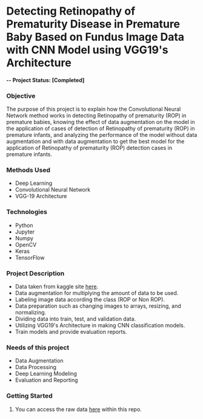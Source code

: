 # Detecting Retinopathy of Prematurity Disease in Premature Baby Based on Fundus Image Data with CNN Model using VGG19's Architecture

#### -- Project Status: [Completed]

### Objective
The purpose of this project is to explain how the Convolutional Neural Network method works in detecting Retinopathy of prematurity (ROP) in premature babies, knowing the effect of data augmentation on the model in the application of cases of detection of Retinopathy of prematurity (ROP) in premature infants, and analyzing the performance of the model without data augmentation and with data augmentation to get the best model for the application of Retinopathy of prematurity (ROP) detection cases in premature infants. 



### Methods Used
* Deep Learning
* Convolutional Neural Network
* VGG-19 Architecture

### Technologies
* Python
* Jupyter
* Numpy
* OpenCV
* Keras
* TensorFlow

### Project Description
* Data taken from kaggle site [here](https://www.kaggle.com/code/solennollivier/rop-2classclassification/data?select=NewROPDataset_Sample_justtotry).
* Data augmentation for multiplying the amount of data to be used.
* Labeling image data according the class (ROP or Non ROP).
* Data preparation such as changing images to arrays, resizing, and normalizing.
* Dividing data into train, test, and validation data.
* Utilizing VGG19's Architecture in making CNN classification models.
* Train models and provide evaluation reports.

### Needs of this project
- Data Augmentation
- Data Processing
- Deep Learning Modeling
- Evaluation and Reporting

### Getting Started
1. You can access the raw data [here](https://github.com/angelpatriciads/retinopathy-classification-cnn/blob/main/retinopathy_classification_cnn_dataset) within this repo.


 

